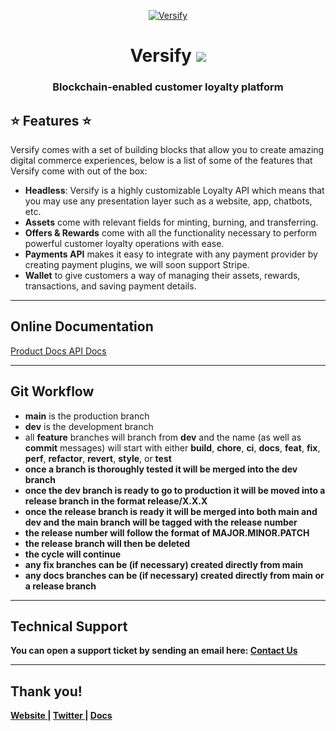 <p align="center">
    <a href="https://versify.com" title="Versify">
        <img src="https://cdn.versifylabs.com/branding/versify-logo-transparent.png" alt="Versify">
    </a>
</p>
<h1 align="center">
    <b>Versify</b>
    <a href="https://twitter.com/intent/tweet?url=https://versifylabs.com&text=Versify Labs">
        <img src="https://img.shields.io/twitter/url/http/shields.io.svg?style=social" />
    </a>
</h1>

<h3 align="center">Blockchain-enabled customer loyalty platform</h3>

## ⭐️ Features ⭐️

Versify comes with a set of building blocks that allow you to create amazing digital commerce experiences, below is a list of some of the features that Versify come with out of the box:

- **Headless**: Versify is a highly customizable Loyalty API which means that you may use any presentation layer such as a website, app, chatbots, etc.
- **Assets** come with relevant fields for minting, burning, and transferring.
- **Offers & Rewards** come with all the functionality necessary to perform powerful customer loyalty operations with ease.
- **Payments API** makes it easy to integrate with any payment provider by creating payment plugins, we will soon support Stripe.
- **Wallet** to give customers a way of managing their assets, rewards, transactions, and saving payment details.

---

<h2>
    Online Documentation
</h2>

<a href="https://docs.versifylabs.com" title="Click to view the online documentation">
    Product Docs
</a>
<a href="https://api.versifylabs.com/docs" title="Click to view the online documentation">
    API Docs
</a>

---

<h2>
    Git Workflow
</h2>
<p>
    <ul>
        <li><b>main</b> is the production branch</li>
        <li><b>dev</b> is the development branch</li>
        <li>all <b>feature</b> branches will branch from <b>dev</b> and the name (as well as <b>commit</b> messages) will start with either <b>build</b>, <b>chore</b>, <b>ci</b>, <b>docs</b>, <b>feat</b>, <b>fix</b>, <b>perf</b>, <b>refactor</b>, <b>revert</b>, <b>style</b>, or <b>test</li>
        <li>once a branch is thoroughly tested it will be merged into the <b>dev</b> branch</li>
        <li>once the <b>dev</b> branch is ready to go to production it will be moved into a <b>release</b> branch in the format <b>release/X.X.X</b></li>
        <li>once the <b>release</b> branch is ready it will be merged into both <b>main</b> and <b>dev</b> and the <b>main</b> branch will be tagged with the <b>release</b> number</li>
        <li>the <b>release</b> number will follow the format of <b>MAJOR.MINOR.PATCH</b></li>
        <li>the <b>release</b> branch will then be deleted</li>
        <li>the cycle will continue</li>
        <li>any <b>fix</b> branches can be (if necessary) created directly from <b>main</b></li>
        <li>any <b>docs</b> branches can be (if necessary) created directly from <b>main</b> or a <b>release</b> branch</li>
    </ul>
</p>

---

<h2>
    Technical Support
</h2>
<p>
    You can open a support ticket by sending an email here: <a href="mailto:support+github@versifylabs.com" title="Open Support Ticket">
        Contact Us
    </a>
</p>

---

## Thank you!

<p>
  <a href="https://www.versifylabs.com">
    Website
  </a> 
  |
  <a href="https://twitter.com/intent/follow?screen_name=versifylabs">
    Twitter
  </a>
  |
  <a href="https://app.theneo.io/versify/versify/API_Reference">
    Docs
  </a>
</p>
